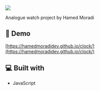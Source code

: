<img src="https://github.com/user-attachments/assets/66fb2ea7-17ff-483a-b677-8459726db985">

<p id="description">Analogue watch project by Hamed Moradi</p>

<h2>🚀 Demo</h2>

[https://hamedmoradidev.github.io/clock/](https://hamedmoradidev.github.io/clock/)

<h2>💻 Built with</h2>

*   JavaScript


